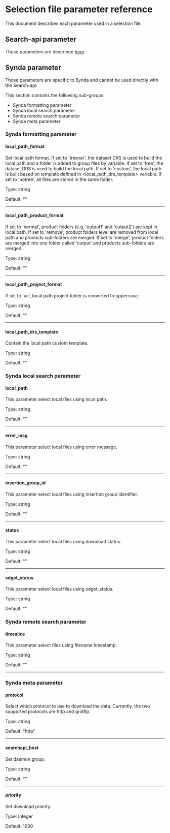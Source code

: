 # Selection file parameter reference

This document describes each parameter used in a selection file.

## Search-api parameter

Those parameters are described [here](https://github.com/ESGF/esgf.github.io/wiki/ESGF_Search_REST_API)

## Synda parameter

Those parameters are specific to Synda and cannot be used directly with the Search-api.

This section contains the following sub-groups:

* Synda formatting parameter
* Synda local search parameter
* Synda remote search parameter
* Synda meta parameter

### Synda formatting parameter

#### local_path_format

Set local path format. If set to 'treevar', the dataset DRS is used to build the
local path and a folder is added to group files by variable. If set to 'tree',
the dataset DRS is used to build the local path. If set to 'custom', the local
path is built based on template defined in <local_path_drs_template> variable.
If set to 'notree', all files are stored in the same folder.

Type: string

Default: ""

--------------------------------------------------------

#### local_path_product_format

If set to 'normal', product folders (e.g. 'output1' and 'output2') are kept in
local path. If set to 'remove', product folders level are removed from local
path and products sub-folders are merged. If set to 'merge', product folders are
merged into one folder called 'output' and products sub-folders are merged.

Type: string

Default: ""

--------------------------------------------------------

#### local_path_project_format

If set to 'uc', local path project folder is converted to uppercase.

Type: string

Default: ""

--------------------------------------------------------

#### local_path_drs_template

Contain the local path custom template.

Type: string

Default: ""

### Synda local search parameter

#### local_path

This parameter select local files using local path.

Type: string

Default: ""

--------------------------------------------------------

#### error_msg

This parameter select local files using error message.

Type: string

Default: ""

--------------------------------------------------------

#### insertion_group_id

This parameter select local files using insertion group identifier.

Type: string

Default: ""

--------------------------------------------------------

#### status

This parameter select local files using download status.

Type: string

Default: ""

--------------------------------------------------------

#### sdget_status

This parameter select local files using sdget_status.

Type: string

Default: ""

### Synda remote search parameter

#### timeslice

This parameter select files using filename timestamp.

Type: string

Default: ""

--------------------------------------------------------

### Synda meta parameter

#### protocol

Select which protocol to use to download the data. Currently, the two supported
protocols are http and gridftp.

Type: string

Default: "http"

--------------------------------------------------------

#### searchapi_host

Set daemon group.

Type: string

Default: ""

--------------------------------------------------------

#### priority

Set download priority.

Type: integer

Default: 1000
